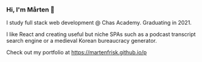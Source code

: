 ### Hi, I'm Mårten 👋

I study full stack web development @ Chas Academy. Graduating in 2021.

I like React and creating useful but niche SPAs such as a podcast transcript search engine or a medieval Korean bureaucracy generator. 

Check out my portfolio at https://martenfrisk.github.io/p

<!--
**martenfrisk/martenfrisk** is a ✨ _special_ ✨ repository because its `README.md` (this file) appears on your GitHub profile.

Here are some ideas to get you started:

- 🔭 I’m currently working on ...
- 🌱 I’m currently learning ...
- 👯 I’m looking to collaborate on ...
- 🤔 I’m looking for help with ...
- 💬 Ask me about ...
- 📫 How to reach me: ...
- 😄 Pronouns: ...
- ⚡ Fun fact: ...
-->
